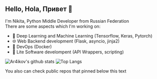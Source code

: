 ## Hello, Hola, Привет 👋

I'm Nikita, Python Middle Developer from Russian Federation<br>
There are some aspects which I'm working on:

* 🧠 Deep Learning and Machine Learning (Tensorflow, Keras, Pytorch)
* 🌐 Web Backend development (Flask, asyncio, jinja2)
* 🐳 DevOps (Docker)
* 🧻 Lite Software develompent (API Wrappers, scripting)

![Ar4ikov's github stats](https://github-readme-stats.vercel.app/api?username=Ar4ikov&hide=contribs&count_private=true&show_icons=true&theme=gruvbox&hide_border=true&include_all_commits=true&hide_title=true&bg_color=45,17b2e3,1363b6&text_color=ffffff&icon_color=ffffff)
![Top Langs](https://github-readme-stats.vercel.app/api/top-langs/?username=Ar4ikov&layout=compact&theme=gruvbox&hide_border=truehide_title=true&bg_color=45,17b2e3,1363b6&text_color=ffffff&icon_color=ffffff&title_color=ffffff&font_size=20)

You also can check public repos that pinned below this text
